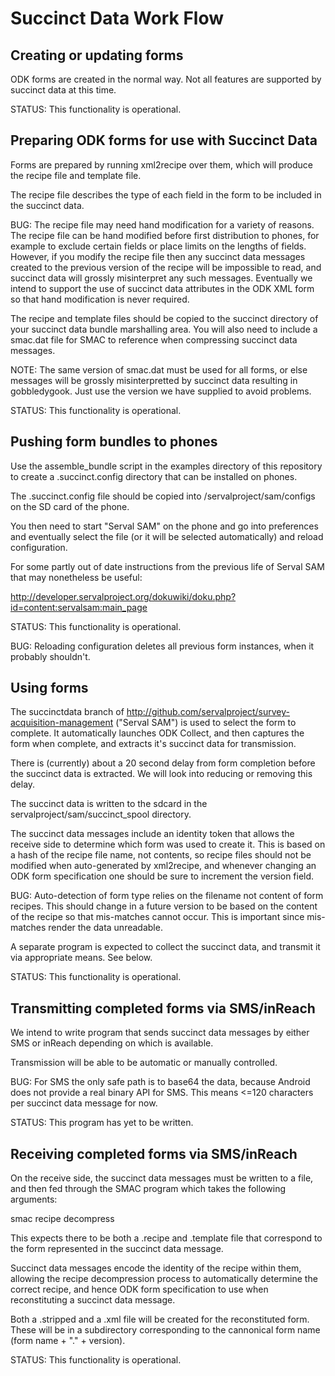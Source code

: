 Succinct Data Work Flow
=======================

Creating or updating forms
--------------------------

ODK forms are created in the normal way.  Not all features are
supported by succinct data at this time.

STATUS: This functionality is operational.

Preparing ODK forms for use with Succinct Data
----------------------------------------------

Forms are prepared by running xml2recipe over them, which will produce
the recipe file and template file.

The recipe file describes the type of each field in the form to be
included in the succinct data.  

BUG: The recipe file may need hand modification for a variety of
reasons. The recipe file can be hand modified before first distribution to
phones, for example to exclude certain fields or place limits on the
lengths of fields.  However, if you modify the recipe file then any
succinct data messages created to the previous version of the recipe
will be impossible to read, and succinct data will grossly
misinterpret any such messages.  Eventually we intend to support the
use of succinct data attributes in the ODK XML form so that hand
modification is never required.

The recipe and template files should be copied to the succinct directory
of your succinct data bundle marshalling area. You will also need to
include a smac.dat file for SMAC to reference when compressing
succinct data messages.  

NOTE: The same version of smac.dat must be used for
all forms, or else messages will be grossly misinterpretted by
succinct data resulting in gobbledygook.  Just use the version we have
supplied to avoid problems.

STATUS: This functionality is operational.

Pushing form bundles to phones
------------------------------

Use the assemble_bundle script in the examples directory of this
repository to create a .succinct.config directory that can be
installed on phones.  

The .succinct.config file should be copied into
/servalproject/sam/configs on the SD card of the phone.

You then need to start "Serval SAM" on the phone and go into
preferences and eventually select the file (or it will be selected
automatically) and reload configuration.

For some partly out of date instructions from the previous life of
Serval SAM that may nonetheless be useful:

http://developer.servalproject.org/dokuwiki/doku.php?id=content:servalsam:main_page

STATUS: This functionality is operational.

BUG: Reloading configuration deletes all previous form instances, when
it probably shouldn't.

Using forms
-----------

The succinctdata branch of
http://github.com/servalproject/survey-acquisition-management ("Serval
SAM") is used to select the form to complete.  It automatically
launches ODK Collect, and then captures the form when complete, and
extracts it's succinct data for transmission.  

There is (currently) about a 20 second delay from form completion
before the succinct data is extracted.  We will look into reducing or
removing this delay.

The succinct data is written to the sdcard in the
servalproject/sam/succinct_spool directory.

The succinct data messages include an identity token that allows the
receive side to determine which form was used to create it.  This is
based on a hash of the recipe file name, not contents, so recipe files
should not be modified when auto-generated by xml2recipe, and whenever
changing an ODK form specification one should be sure to increment the
version field.

BUG: Auto-detection of form type relies on the filename not content of
form recipes.  This should change in a future version to be based on
the content of the recipe so that mis-matches cannot occur.  This is
important since mis-matches render the data unreadable.

A separate program is expected to collect the succinct data, and
transmit it via appropriate means.  See below.

STATUS: This functionality is operational.

Transmitting completed forms via SMS/inReach
--------------------------------------------

We intend to write program that sends succinct data messages by either
SMS or inReach depending on which is available.

Transmission will be able to be automatic or manually controlled.

BUG: For SMS the only safe path is to base64 the data, because Android does
not provide a real binary API for SMS.  This means <=120 characters
per succinct data message for now.  

STATUS: This program has yet to be written.

Receiving completed forms via SMS/inReach
-----------------------------------------

On the receive side, the succinct data messages must be written to a
file, and then fed through the SMAC program which takes the following
arguments: 

smac recipe decompress <recipe directory> <succinct data file> <output file>

This expects there to be both a .recipe and .template file that
correspond to the form represented in the succinct data message.  

Succinct data messages encode the identity of the recipe within them,
allowing the recipe decompression process to automatically determine
the correct recipe, and hence ODK form specification to use when
reconstituting a succinct data message.

Both a .stripped and a .xml file will be created for the reconstituted
form.  These will be in a subdirectory corresponding to the cannonical
form name (form name + "." + version).

STATUS: This functionality is operational.